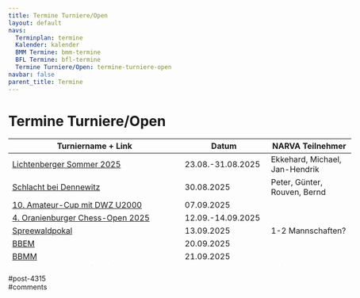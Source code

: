 ```yaml
---
title: Termine Turniere/Open 
layout: default
navs:
  Terminplan: termine
  Kalender: kalender
  BMM Termine: bmm-termine
  BFL Termine: bfl-termine
  Termine Turniere/Open: termine-turniere-open
navbar: false
parent_title: Termine
---
```

<div class="post-4315 page type-page status-publish hentry" id="post-4315">
<h1 class="entry-title">Termine Turniere/Open</h1>
<div class="entry-content">
<table class="clean swiss footable" style="height: 258px; width: 790px;">
<thead>
<tr style="height: 18px;">
<th style="width: 332px; height: 18px;">Turniername + Link</th>
<th style="width: 158px; height: 18px;">Datum</th>
<th nowrap="nowrap" style="width: 154px; height: 18px;">NARVA Teilnehmer</th>
</tr>
</thead>
<tbody>
<tr style="height: 24px;">
<td><a href="https://friesen-lichtenberg.de/lichtenberger-sommer/" rel="noopener" target="_blank">Lichtenberger Sommer 2025</a></td>
<td>23.08.-31.08.2025</td>
<td>Ekkehard, Michael, Jan-Hendrik</td>
</tr>
<tr style="height: 24px;">
<td><a href="https://www.lsbb.de/archiv-pdf/20250427%20Ausschreibung%20Dennewitz%2030.08.2025doc.pdf">Schlacht bei Dennewitz</a></td>
<td>30.08.2025</td>
<td>Peter, Günter, Rouven, Bernd</td>
</tr>
<tr style="height: 24px;">
<td><a href="https://schachfreunde.berlin/10-amateur-cup-fuer-spieler-mit-dwz-unter-2000/" rel="noopener" target="_blank">10. Amateur-Cup mit DWZ U2000</a></td>
<td>07.09.2025</td>
<td></td>
</tr>
<tr style="height: 24px;">
<td><a href="https://www.schachclub-oranienburg.de/wordpress/2025/06/4-oranienburger-chess-open-2025/" rel="noopener" target="_blank">4. Oranienburger Chess-Open 2025</a></td>
<td>12.09.-14.09.2025</td>
<td></td>
</tr>
<tr style="height: 24px;">
<td><a href="https://www.lsbb.de/archiv-pdf/Spreewaldpokal%202025%20Ausschreib.pdf" rel="noopener" target="_blank">Spreewaldpokal</a></td>
<td>13.09.2025</td>
<td>1-2 Mannschaften?</td>
</tr>
<tr style="height: 24px;">
<td><a href="https://www.berlinerschachverband.de/berliner-blitzschach-em-2025.html" rel="noopener" target="_blank">BBEM</a></td>
<td>20.09.2025</td>
<td></td>
</tr>
<tr style="height: 24px;">
<td><a href="https://www.berlinerschachverband.de/berliner-blitzschach-mm-2025.html" rel="noopener" target="_blank">BBMM</a></td>
<td>21.09.2025</td>
<td></td>
</tr>
<tr style="height: 24px;">
<td><a href="https://www.deutschlandcup.org/" rel="noopener" target="_blank">Cup der Deutschen Einheit</a></td>
<td>02.10.-07.10.2025</td>
<td>Ulrich</td>
</tr>
<tr style="height: 24px;">
<td><a href="https://www.schachverein-wildau.de/dahmeland.php" rel="noopener" target="_blank">18. Wildauer Dahmelandpokal 2025</a></td>
<td>03.10.-05.10.2025</td>
<td>Peter</td>
</tr>
<tr style="height: 24px;">
<td><strong>Kurt-Richter-Gedenkturnier 2025</strong></td>
<td>31.10.-02.10.2025</td>
<td></td>
</tr>
<tr style="height: 24px;">
<td><a href="http://www.falkenseer-open.de/3.html" rel="noopener" target="_blank">XVI. Falkenseer Open</a></td>
<td>31.10.-02.10.2025</td>
<td></td>
</tr>
<tr style="height: 24px;">
<td><a href="https://u25chess.com/de/" rel="noopener" target="_blank">3. Berlin U25 Open</a></td>
<td>14.11.-16.11.2025</td>
<td></td>
</tr>
<tr style="height: 24px;">
<td><a href="https://schachverein-erftstadt.de/" rel="noopener" target="_blank">Brötchenturnier</a></td>
<td>05.12.2025</td>
<td>Mannschaft</td>
</tr>
<tr style="height: 24px;">
<td>DSAM Bonn?</td>
<td>18.-21.12.2025</td>
<td>Lukas, Jonatan</td>
</tr>
</tbody>
</table>
</div><!-- .entry-content -->
</div> #post-4315 
<div id="comments">
</div> #comments 
